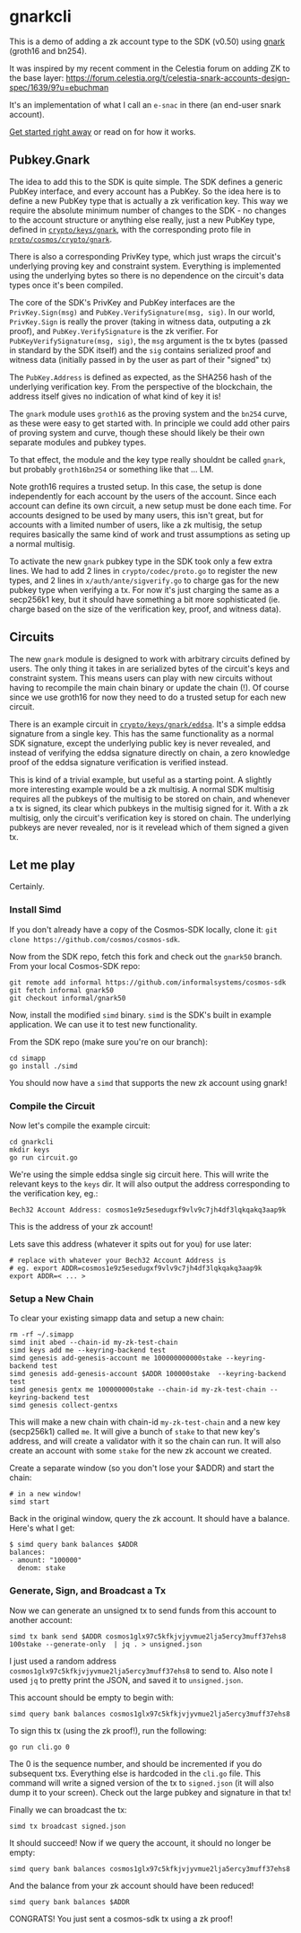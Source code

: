 # gnarkcli

This is a demo of adding a zk account type to the SDK (v0.50) using [gnark](https://github.com/Consensys/gnark) (groth16 and bn254).

It was inspired by my recent comment in the Celestia forum on adding ZK to the base layer: https://forum.celestia.org/t/celestia-snark-accounts-design-spec/1639/9?u=ebuchman

It's an implementation of what I call an `e-snac` in there (an end-user snark
account).

[Get started right away](#let-me-play) or read on for how it works.

## Pubkey.Gnark

The idea to add this to the SDK is quite simple. The SDK defines a generic
PubKey interface, and every account has a PubKey. So the idea here is to define
a new PubKey type that is actually a zk verification key. This way we require
the absolute minimum number of changes to the SDK - no changes to the account
structure or anything else really, just a new PubKey type, defined in
[`crypto/keys/gnark`](https://github.com/informalsystems/cosmos-sdk/tree/gnark50/crypto/keys/gnark), with the corresponding proto file in
[`proto/cosmos/crypto/gnark`](https://github.com/informalsystems/cosmos-sdk/blob/gnark50/proto/cosmos/crypto/gnark/keys.proto).

There is also a corresponding PrivKey type, which just wraps the circuit's
underlying proving key and constraint system. Everything is implemented using
the underlying bytes so there is no dependence on the circuit's data types once
it's been compiled.

The core of the SDK's PrivKey and PubKey interfaces are the `PrivKey.Sign(msg)`
and `PubKey.VerifySignature(msg, sig)`. In our world, `PrivKey.Sign` is really
the prover (taking in witness data, outputing a zk proof), and
`PubKey.VerifySignature` is the zk verifier. For `PubKeyVerifySignature(msg,
sig)`, the `msg` argument is the tx bytes (passed in standard by the SDK itself) and the `sig`
contains serialized proof and witness data (initially passed in by the user as
part of their "signed" tx)

The `PubKey.Address` is defined as expected, as the SHA256 hash of the
underlying verification key. From the perspective of the blockchain, the address
itself gives no indication of what kind of key it is!

The `gnark` module uses `groth16` as the proving system and the `bn254` curve,
as these were easy to get started with. In principle we could add other pairs of
proving system and curve, though these should likely be their own separate
modules and pubkey types. 

To that effect, the module and the key type really shouldnt be called `gnark`,
but probably `groth16bn254` or something like that ... LM.

Note groth16 requires a trusted setup. In this case, the setup is done independently for each account 
by the users of the account. Since each account can define its own circuit, a
new setup must be done each time. For accounts designed to be used by many
users, this isn't great, but for accounts with a limited number of users, like a
zk multisig, the setup requires basically the same kind of work and trust assumptions as
seting up a normal multisig.

To activate the new `gnark` pubkey type in the SDK took only a few extra lines.
We had to add 2 lines in `crypto/codec/proto.go` to
register the new types, and 2 lines in `x/auth/ante/sigverify.go` to charge gas
for the new pubkey type when verifying a tx. For now it's just charging the same
as a secp256k1 key, but it should have something a bit more sophisticated (ie.
charge based on the size of the verification key, proof, and witness data).

## Circuits

The new `gnark` module is designed to work with arbitrary circuits defined by
users. The only thing it takes in are serialized bytes of the circuit's keys and
constraint system. This means users can play with new circuits without having to
recompile the main chain binary or update the chain (!). Of course since we use
groth16 for now they need to do a trusted setup for each new circuit.

There is an example circuit in [`crypto/keys/gnark/eddsa`](https://github.com/informalsystems/cosmos-sdk/blob/gnark50/crypto/keys/gnark/eddsa/eddsa.go#L35). It's a simple eddsa
signature from a single key. This has the same functionality as a normal SDK
signature, except the underlying public key is never revealed, and instead of
verifying the eddsa signature directly on chain, a zero knowledge proof of the
eddsa signature verification is verified instead. 

This is kind of a trivial example, but useful as a starting point. A slightly more interesting example 
would be a zk multisig. A normal SDK multisig requires all the pubkeys of the
multisig to be stored on chain, and whenever a tx is signed, its clear which
pubkeys in the multisig signed for it. With a zk multisig, only the circuit's
verification key is stored on chain. The underlying pubkeys are never revealed,
nor is it revelead which of them signed a given tx.

## Let me play

Certainly. 

### Install Simd

If you don't already have a copy of the Cosmos-SDK locally, clone it: `git clone https://github.com/cosmos/cosmos-sdk`.

Now from the SDK repo, fetch this fork and check out the `gnark50` branch. From your local Cosmos-SDK repo:

```
git remote add informal https://github.com/informalsystems/cosmos-sdk
git fetch informal gnark50
git checkout informal/gnark50
```

Now, install the modified `simd` binary. `simd` is the SDK's built in example application. We can use it to test new functionality.

From the SDK repo (make sure you're on our branch):

```
cd simapp
go install ./simd
```

You should now have a `simd` that supports the new zk account using gnark! 

### Compile the Circuit

Now let's compile the example circuit:


```
cd gnarkcli
mkdir keys
go run circuit.go
```

We're using the simple eddsa single sig circuit here.
This will write the relevant keys to the `keys` dir. It will also output the address
corresponding to the verification key, eg.:

```
Bech32 Account Address: cosmos1e9z5esedugxf9vlv9c7jh4df3lqkqakq3aap9k
```

This is the address of your zk account!

Lets save this address (whatever it spits out for you) for use later:

```
# replace with whatever your Bech32 Account Address is
# eg. export ADDR=cosmos1e9z5esedugxf9vlv9c7jh4df3lqkqakq3aap9k
export ADDR=< ... > 
```

### Setup a New Chain

To clear your existing simapp data and setup a new chain:

```
rm -rf ~/.simapp
simd init abed --chain-id my-zk-test-chain
simd keys add me --keyring-backend test
simd genesis add-genesis-account me 100000000000stake --keyring-backend test
simd genesis add-genesis-account $ADDR 100000stake  --keyring-backend test
simd genesis gentx me 100000000stake --chain-id my-zk-test-chain --keyring-backend test
simd genesis collect-gentxs 
```

This will make a new chain with chain-id `my-zk-test-chain` and a new key (secp256k1) called
`me`. It will give a bunch of `stake` to that new key's address, and will create
a validator with it so the chain can run. It will also create an account with
some `stake` for the new zk account we created.


Create a separate window (so you don't lose your $ADDR) and start the chain:

```
# in a new window!
simd start
```

Back in the original window, query the zk account. It should have a balance.
Here's what I get:

```
$ simd query bank balances $ADDR
balances:
- amount: "100000"
  denom: stake
```

### Generate, Sign, and Broadcast a Tx

Now we can generate an unsigned tx to send funds from this account to another
account:

```
simd tx bank send $ADDR cosmos1glx97c5kfkjvjyvmue2lja5ercy3muff37ehs8 100stake --generate-only  | jq . > unsigned.json
```

I just used a random address `cosmos1glx97c5kfkjvjyvmue2lja5ercy3muff37ehs8` to
send to. Also note I used `jq` to pretty print the JSON, and saved it to
`unsigned.json`. 

This account should be empty to begin with:

```
simd query bank balances cosmos1glx97c5kfkjvjyvmue2lja5ercy3muff37ehs8
```

To sign this tx (using the zk proof!), run the following:

```
go run cli.go 0
```

The 0 is the sequence number, and should be incremented if you do subsequent
txs. Everything else is hardcoded in the `cli.go` file. This command will write
a signed version of the tx to `signed.json` (it will also dump it to your screen). Check out the large pubkey and
signature in that tx!

Finally we can broadcast the tx:

```
simd tx broadcast signed.json
```

It should succeed! Now if we query the account, it should no longer be empty:


```
simd query bank balances cosmos1glx97c5kfkjvjyvmue2lja5ercy3muff37ehs8
```

And the balance from your zk account should have been reduced!


```
simd query bank balances $ADDR
```

CONGRATS! You just sent a cosmos-sdk tx using a zk proof!


